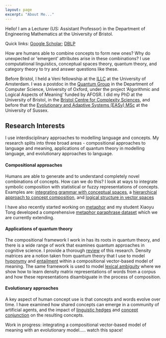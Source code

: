 ```yaml
---
layout: page
excerpt: "About Me..."
---
```


Hello! I am a Lecturer (US: Assistant Professor) in the Department of Engineering Mathematics at the University of Bristol.

Quick links: [Google Scholar](https://scholar.google.com/citations?user=ZMC6TIAAAAAJ&hl=en); [DBLP](https://dblp.org/pid/133/2000.html)

How are humans able to combine concepts to form new ones? Why do unexpected or 'emergent' attributes arise in these combinations? I use computational linguistics, conceptual spaces theory, quantum theory, and category theory to try and answer questions like these.

Before Bristol, I held a Veni fellowship at the [ILLC](https://www.illc.uva.nl/) at the University of Amsterdam. I was a postdoc in the [Quantum Group](https://www.cs.ox.ac.uk/activities/quantum/) in the Department of Computer Science, University of Oxford, under the project ‘Algorithmic and Logical Aspects of Meaning’ funded by AFOSR. I did my PhD at the University of Bristol, in the [Bristol Centre for Complexity Sciences](http://www.bristol.ac.uk/bccs/), and before that the [Evolutionary and Adaptive Systems (EASy) MSc](https://www.sussex.ac.uk/research/centres/ai-research-group/) at the University of Sussex.

## Research Interests
I use interdisciplinary approaches to modelling language and concepts. My research splits into three broad areas - compositional approaches to language and meaning, applications of quantum theory in modelling language, and evolutionary approaches to language.

#### Compositional approaches
Humans are able to generate and to understand completely novel combinations of concepts. How can we do this? I look at ways to integrate symbolic composition with statistical or fuzzy representations of concepts. Examples are: [integrating grammar with conceptual spaces](https://arxiv.org/abs/1703.08314), a [hierarchical approach to concept composition](https://www.sciencedirect.com/science/article/pii/S0004370216300492), and [logical structure in vector spaces](http://jcs.snu.ac.kr/jcs/index.php/issues/?uid=330&mod=document)

I have also recently started working on [metaphor](https://aclanthology.org/2021.naacl-main.372/) and my student Xiaoyu Tong developed a comprehensive [metaphor paraphrase dataset](https://github.com/xiaoyuisrain/metaphor-paraphrase-dataset) which we are currently extending.


#### Applications of quantum theory
The compositional framework I work in has its roots in quantum theory, and there is a wide range of work that examines quantum approaches in cognitive science. I provide a thorough [review](https://psyarxiv.com/hvbgt/) of this research. Density matrices are a notion taken from quantum theory that I use to model [hyponymy](https://jlm.ipipan.waw.pl/index.php/JLM/article/view/230) and [entailment](https://aclanthology.org/R19-1075/) within a compositional vector-based model of meaning. The same framework is used to model [lexical ambiguity](https://aclanthology.org/2020.conll-1.21/) where we show how to learn density matrix representations of words from a corpus and how these representations disambiguate in the process of composition.

#### Evolutionary approaches
A key aspect of human concept use is that concepts and words evolve over time. I have examined how shared concepts can emerge in a community of artificial agents, and the impact of [linguistic hedges](https://arxiv.org/abs/1601.06755) and [concept conjunction](https://arxiv.org/abs/1601.06738) on the resulting concepts.

Work in progress: integrating a compositional vector-based model of meaning with an evolutionary model..... watch this space!

